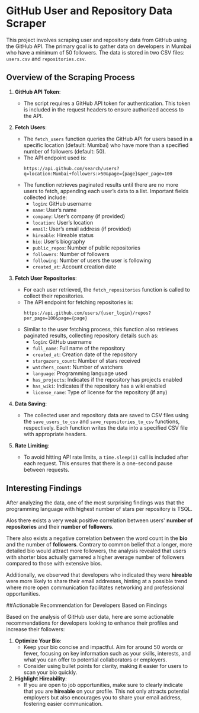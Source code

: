 # GitHub User and Repository Data Scraper

This project involves scraping user and repository data from GitHub using the GitHub API. The primary goal is to gather data on developers in Mumbai who have a minimum of 50 followers. The data is stored in two CSV files: `users.csv` and `repositories.csv`.

## Overview of the Scraping Process

1. **GitHub API Token**: 
   - The script requires a GitHub API token for authentication. This token is included in the request headers to ensure authorized access to the API.

2. **Fetch Users**:
   - The `fetch_users` function queries the GitHub API for users based in a specific location (default: Mumbai) who have more than a specified number of followers (default: 50).
   - The API endpoint used is:
     ```
     https://api.github.com/search/users?q=location:Mumbai+followers:>50&page={page}&per_page=100
     ```
   - The function retrieves paginated results until there are no more users to fetch, appending each user’s data to a list. Important fields collected include:
     - `login`: GitHub username
     - `name`: User’s name
     - `company`: User’s company (if provided)
     - `location`: User’s location
     - `email`: User’s email address (if provided)
     - `hireable`: Hireable status
     - `bio`: User’s biography
     - `public_repos`: Number of public repositories
     - `followers`: Number of followers
     - `following`: Number of users the user is following
     - `created_at`: Account creation date

3. **Fetch User Repositories**:
   - For each user retrieved, the `fetch_repositories` function is called to collect their repositories.
   - The API endpoint for fetching repositories is:
     ```
     https://api.github.com/users/{user_login}/repos?per_page=100&page={page}
     ```
   - Similar to the user fetching process, this function also retrieves paginated results, collecting repository details such as:
     - `login`: GitHub username
     - `full_name`: Full name of the repository
     - `created_at`: Creation date of the repository
     - `stargazers_count`: Number of stars received
     - `watchers_count`: Number of watchers
     - `language`: Programming language used
     - `has_projects`: Indicates if the repository has projects enabled
     - `has_wiki`: Indicates if the repository has a wiki enabled
     - `license_name`: Type of license for the repository (if any)

4. **Data Saving**:
   - The collected user and repository data are saved to CSV files using the `save_users_to_csv` and `save_repositories_to_csv` functions, respectively. Each function writes the data into a specified CSV file with appropriate headers.

5. **Rate Limiting**:
   - To avoid hitting API rate limits, a `time.sleep(1)` call is included after each request. This ensures that there is a one-second pause between requests.


## Interesting Findings

After analyzing the data, one of the most surprising findings was that the programming language with highest number of stars per repository is TSQL.

Alos there exists a very weak positive correlation between users' **number of repositories** and their **number of followers**. 

There also exists a negative correlation between the  word count in the **bio** and the number of **followers**. Contrary to common belief that a longer, more detailed bio would attract more followers, the analysis revealed that users with shorter bios  actually garnered a higher average number of followers compared to those with extensive bios. 

Additionally, we observed that developers who indicated they were **hireable** were more likely to share their email addresses, hinting at a possible trend where more open communication facilitates networking and professional opportunities.

##Actionable Recommendation for Developers Based on Findings

Based on the analysis of GitHub user data, here are some actionable recommendations for developers looking to enhance their profiles and increase their followers:

1. **Optimize Your Bio**:
   - Keep your bio concise and impactful. Aim for around 50 words or fewer, focusing on key information such as your skills, interests, and what you can offer to potential collaborators or employers.
   - Consider using bullet points for clarity, making it easier for users to scan your bio quickly.
2. **Highlight Hireability**:
   - If you are open to job opportunities, make sure to clearly indicate that you are **hireable** on your profile. This not only attracts potential employers but also encourages you to share your email address, fostering easier communication.
